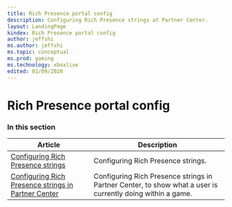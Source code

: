 ```yaml
---
title: Rich Presence portal config
description: Configuring Rich Presence strings at Partner Center.
layout: LandingPage
kindex: Rich Presence portal config
author: jeffshi
ms.author: jeffshi
ms.topic: conceptual
ms.prod: gaming
ms.technology: xboxlive
edited: 01/09/2020
---
```


# Rich Presence portal config


### In this section

| Article | Description |
|---------|-------------|
| [Configuring Rich Presence strings](live-presence-config.md) | Configuring Rich Presence strings. |
| [Configuring Rich Presence strings in Partner Center](live-presence-config2.md) | Configuring Rich Presence strings in Partner Center, to show what a user is currently doing within a game. |

